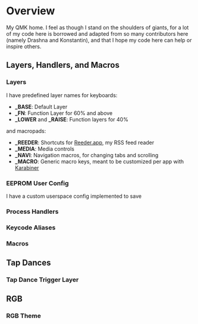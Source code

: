 # Overview

My QMK home. I feel as though I stand on the shoulders of giants, for a lot of my code here is borrowed and adapted from so many contributors here (namely Drashna and Konstantin), and that I hope my code here can help or inspire others.

## Layers, Handlers, and Macros
### Layers

I have predefined layer names for keyboards:
* **_BASE**: Default Layer
* **_FN**: Function Layer for 60% and above
* **_LOWER** and **_RAISE**: Function layers for 40%

and macropads:
* **_REEDER**: Shortcuts for [Reeder.app](https://reederapp.com/), my RSS feed reader
* **_MEDIA**: Media controls
* **_NAVI**: Navigation macros, for changing tabs and scrolling
* **_MACRO**: Generic macro keys, meant to be customized per app with [Karabiner](https://pqrs.org/osx/karabiner/)

### EEPROM User Config

I have a custom userspace config implemented to save 

### Process Handlers

### Keycode Aliases

### Macros


## Tap Dances

### Tap Dance Trigger Layer

## RGB
### RGB Theme
